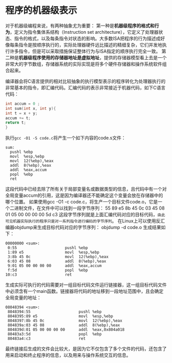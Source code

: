 # 程序的机器级表示

对于机器级编程来说，有两种抽象尤为重要：
第一种是**机器级程序的格式和行为**，定义为指令集体系结构（Instruction set architecture），它定义了处理器状态、指令的格式，以及每条指令对状态的影响。大多数ISA把程序的行为描述成好像每条指令是按顺序执行的，实际处理器硬件远比描述的精细复杂，它们并发地执行许多指令，但是可以采取措施保证整体行为与ISA指定的顺序执行完全一致。
第二种是**机器级程序使用的存储器地址是虚拟地址**，提供的存储器模型看上去是一个非常大的字节数组，存储器系统的实际实现是将多个硬件存储器和操作系统软件组合起来。

编译器会将C语言提供的相对比较抽象的执行模型表示的程序转化为处理器执行的非常基本的指令，即汇编代码。汇编代码的表示非常接近于机器代码，如下C语言代码：
```C
int accum = 0 ;
int sum(int x, int y){
int t = x + y;
accum += t;
return t;
}
```
执行`gcc -O1 -S code.c`将产生一个如下内容的code.s文件：
```
sum:
  pushl %ebp
  movl  %esp,%ebp
  movl  12(%ebp),%eax
  addl  8(%ebp),%eax
  addl  %eax,accum
  popl  %ebp
  ret
```
这段代码中已经去除了所有关于局部变量名或数据类型的信息，且代码中有一个对全局变量accum的引用，这是因为编译器还不能确定这个变量会放在存储器中的哪个位置。
如果使用gcc -O1 -c code.c，将生产一个目标文件code.o，它是一个二进制文件，在文件中可以找到一段字节序列：
55 89 e5 8b 45 0c 03 45 08 01 05 00 00 00 00 5d c3
这段字节序列就是上面汇编代码对应的目标代码，`由此可见机器实际执行的程序只是对一系列指令进行编码的字节序列`。
在Linux上可以使用反汇编器objdump来生成目标代码对应的字节序列：
objdump -d code.o
生成结果如下：
```
00000000 <sum>:
 0:55                     pushl %ebp
 1:89 e5                  movl  %esp,%ebp
 3:8b 45 0c               movl  12(%ebp),%eax
 6:03 45 08               addl  8(%ebp),%eax
 9:01 05 00 00 00 00      addl  %eax,accum
 f:5d                     popl  %ebp
10:c3                     ret
```
生成实际可执行的代码需要对一组目标代码文件运行链接器，这一组目标代码文件中必须含有一个main函数。链接器将代码的地址移到一段地址范围中，且会确定全局变量的地址：
```
08048394 <sum>:
 8048394:55                     pushl %ebp
 8048395:89 e5                  movl  %esp,%ebp
 8048397:8b 45 0c               movl  12(%ebp),%eax
 804839a:03 45 08               addl  8(%ebp),%eax
 804839d:01 05 00 00 00 00      addl  %eax,0x804a018
 80483a3:5d                     popl  %ebp
 80483a4:c3                     ret
```
最终链接后生成的文件会比较大，是因为它不仅包含了多个文件的代码，还包含了用来启动和终止程序的信息，以及用来与操作系统交互的信息。